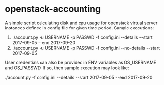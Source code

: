 # openstack-accounting
A simple script calculating disk and cpu usage for openstack virtual server instances defined in config file for given time period.
Sample executions:

1) ./account.py -u USERNAME -p PASSWD -f config.ini --details --start 2017-09-05 --end 2017-09-20
2) ./account.py -u USERNAME -p PASSWD -f config.ini --no-details --start 2017-09-05

User credentials can also be provided in ENV variables as OS_USERNAME and OS_PASSWD. If so, then sample execution may look like:

   ./account.py -f config.ini --details --start 2017-09-05 --end 2017-09-20

